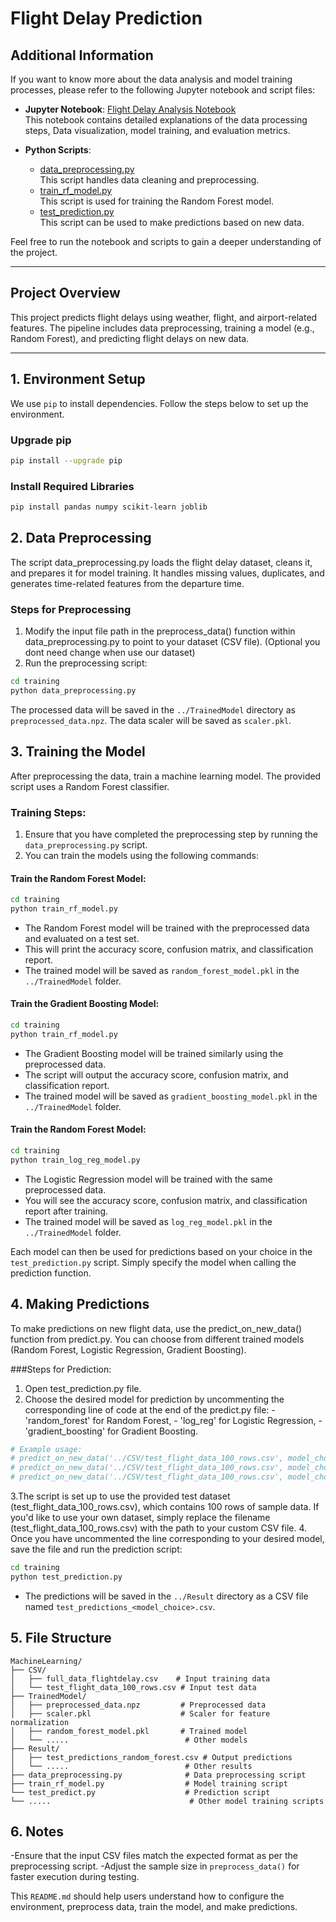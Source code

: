 # **Flight Delay Prediction**

## **Additional Information**

If you want to know more about the data analysis and model training processes, please refer to the following Jupyter notebook and script files:

- **Jupyter Notebook**: [Flight Delay Analysis Notebook](MachineLearning/src/flightDelay.ipynb)  
  This notebook contains detailed explanations of the data processing steps, Data visualization, model training, and evaluation metrics.

- **Python Scripts**:
  - [data_preprocessing.py](MachineLearning/Tranning/data_preprocessing.py)  
    This script handles data cleaning and preprocessing.
  - [train_rf_model.py](MachineLearning/Tranning/train_rf_model.py)  
    This script is used for training the Random Forest model.
  - [test_prediction.py](MachineLearning/Tranning/test_prediction.py)  
    This script can be used to make predictions based on new data.

Feel free to run the notebook and scripts to gain a deeper understanding of the project.

---

## **Project Overview**
This project predicts flight delays using weather, flight, and airport-related features. The pipeline includes data preprocessing, training a model (e.g., Random Forest), and predicting flight delays on new data.

---

## **1. Environment Setup**

We use `pip` to install dependencies. Follow the steps below to set up the environment.

### Upgrade pip
```bash 
pip install --upgrade pip
```

### Install Required Libraries
```bash
pip install pandas numpy scikit-learn joblib
```
## **2. Data Preprocessing**
The script data_preprocessing.py loads the flight delay dataset, cleans it, and prepares it for model training. It handles missing values, duplicates, and generates time-related features from the departure time.

### Steps for Preprocessing
1. Modify the input file path in the preprocess_data() function within data_preprocessing.py to point to your dataset (CSV file). (Optional you dont need change when use our dataset)
2. Run the preprocessing script:
```bash
cd training
python data_preprocessing.py 
```
The processed data will be saved in the `../TrainedModel` directory as `preprocessed_data.npz`.
The data scaler will be saved as `scaler.pkl`.

## **3. Training the Model**
After preprocessing the data, train a machine learning model. The provided script uses a Random Forest classifier.

### Training Steps:
1. Ensure that you have completed the preprocessing step by running the `data_preprocessing.py` script.
2. You can train the models using the following commands:

#### Train the Random Forest Model:
```bash
cd training
python train_rf_model.py
```
- The Random Forest model will be trained with the preprocessed data and evaluated on a test set.
- This will print the accuracy score, confusion matrix, and classification report.
- The trained model will be saved as `random_forest_model.pkl` in the `../TrainedModel` folder.

#### Train the Gradient Boosting Model:
```bash
cd training
python train_rf_model.py
```
- The Gradient Boosting model will be trained similarly using the preprocessed data.
- The script will output the accuracy score, confusion matrix, and classification report.
- The trained model will be saved as `gradient_boosting_model.pkl` in the `../TrainedModel` folder.

#### Train the Random Forest Model:
```bash
cd training
python train_log_reg_model.py
```
- The Logistic Regression model will be trained with the same preprocessed data.
- You will see the accuracy score, confusion matrix, and classification report after training.
- The trained model will be saved as `log_reg_model.pkl` in the `../TrainedModel` folder.

Each model can then be used for predictions based on your choice in the `test_prediction.py` script. Simply specify the model when calling the prediction function.

## **4. Making Predictions**
To make predictions on new flight data, use the predict_on_new_data() function from predict.py. You can choose from different trained models (Random Forest, Logistic Regression, Gradient Boosting).

###Steps for Prediction:
1. Open test_prediction.py file.
2. Choose the desired model for prediction by uncommenting the corresponding line of code at the end of the predict.py file:
        - 'random_forest' for Random Forest,
        - 'log_reg' for Logistic Regression,
        - 'gradient_boosting' for Gradient Boosting.
```bash
# Example usage:
# predict_on_new_data('../CSV/test_flight_data_100_rows.csv', model_choice='random_forest')
# predict_on_new_data('../CSV/test_flight_data_100_rows.csv', model_choice='log_reg')
# predict_on_new_data('../CSV/test_flight_data_100_rows.csv', model_choice='gradient_boosting')
```
3.The script is set up to use the provided test dataset (test_flight_data_100_rows.csv), which contains 100 rows of sample data. If you'd like to use your own dataset, simply replace the filename (test_flight_data_100_rows.csv) with the path to your custom CSV file.
4. Once you have uncommented the line corresponding to your desired model, save the file and run the prediction script:
```bash
cd training
python test_prediction.py
```
- The predictions will be saved in the `../Result` directory as a CSV file named `test_predictions_<model_choice>.csv`.

## **5. File Structure**
```plaintext
MachineLearning/
├── CSV/
│   ├── full_data_flightdelay.csv    # Input training data
│   └── test_flight_data_100_rows.csv # Input test data
├── TrainedModel/
│   ├── preprocessed_data.npz         # Preprocessed data
│   ├── scaler.pkl                    # Scaler for feature normalization
│   ├── random_forest_model.pkl       # Trained model
│   └── .....                          # Other models
├── Result/
│   ├── test_predictions_random_forest.csv # Output predictions
│   └── .....                          # Other results
├── data_preprocessing.py              # Data preprocessing script
├── train_rf_model.py                  # Model training script
└── test_predict.py                    # Prediction script
└── .....                               # Other model training scripts
```
## **6. Notes**
-Ensure that the input CSV files match the expected format as per the preprocessing script.
-Adjust the sample size in `preprocess_data()` for faster execution during testing.


This `README.md` should help users understand how to configure the environment, preprocess data, train the model, and make predictions.
